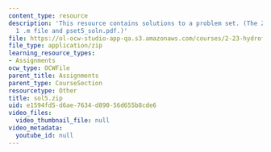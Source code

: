 ```yaml
---
content_type: resource
description: 'This resource contains solutions to a problem set. (The ZIP file contains:
  1 .m file and pset5_soln.pdf.)'
file: https://ol-ocw-studio-app-qa.s3.amazonaws.com/courses/2-23-hydrofoils-and-propellers-spring-2007/e1594fd5d6ae7634d89056d655b8cde6_sol5.zip
file_type: application/zip
learning_resource_types:
- Assignments
ocw_type: OCWFile
parent_title: Assignments
parent_type: CourseSection
resourcetype: Other
title: sol5.zip
uid: e1594fd5-d6ae-7634-d890-56d655b8cde6
video_files:
  video_thumbnail_file: null
video_metadata:
  youtube_id: null
---
```

